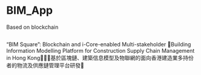 # BIM_App
Based on blockchain

##
“BIM Square”: Blockchain and i-Core-enabled Multi-stakeholder Building Information Modelling Platform for Construction Supply Chain Management in Hong Kong基於區塊鏈、建築信息模型及物聯網的面向香港建造業多持份者的物流及供應鏈管理平台研發
